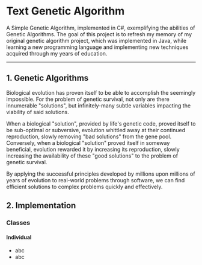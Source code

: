 # Text Genetic Algorithm
A Simple Genetic Algorithm, implemented in C#, exemplifying the abilities of Genetic Algorithms. The goal of this project is to refresh my memory of my original genetic algorithm project, which was implemented in Java, while learning a new programming language and implementing new techniques acquired through my years of education.

---

## 1. Genetic Algorithms
Biological evolution has proven itself to be able to accomplish the seemingly impossible. For the problem of genetic survival, not only are there
innumerable "solutions", but infinitely-many subtle variables impacting the viability of said solutions. 

When a biological "solution", provided by life's genetic code, proved itself to be sub-optimal or subversive, evolution whittled away 
at their continued reproduction, slowly removing "bad solutions" from the gene pool. Conversely, when a biological "solution" proved 
itself in someway beneficial, evolution rewarded it by increasing its reproduction, slowly increasing the availability of these 
"good solutions" to the problem of genetic survival.

By applying the successful principles developed by millions upon millions of years of evolution to real-world problems through software,
we can find efficient solutions to complex problems quickly and effectively.

## 2. Implementation

### Classes

#### Individual

- abc
- abc
